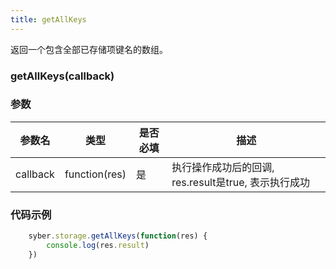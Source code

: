 ```yaml
---
title: getAllKeys
---
```


返回一个包含全部已存储项键名的数组。

### getAllKeys(callback)
### 参数
| 参数名     | 类型    | 是否必填 | 描述                         |
| ---------- | ------- | -------- | ---------------------------- |
| callback | function(res) | 是 | 执行操作成功后的回调, res.result是true, 表示执行成功 |

### 代码示例
``` javascript
    syber.storage.getAllKeys(function(res) {
        console.log(res.result)
    })
```